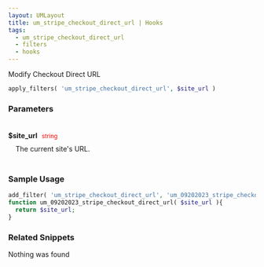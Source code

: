 ```yaml
---
layout: UMLayout
title: um_stripe_checkout_direct_url | Hooks
tags: 
  - um_stripe_checkout_direct_url
  - filters
  - hooks
---
```

Modify Checkout Direct URL
``` php
apply_filters( 'um_stripe_checkout_direct_url', $site_url )
```
<div class='hook-sep'></div>

### Parameters

<div style='padding: 20px 0px 10px;'>
<strong>$site_url</strong> <span style='color:red;font-size:12px;padding: 0px 5px 0px 5px' >string</span>
<div style="margin-left:10px;padding: 10px 5px">The current site's URL.</div>
</div>
<div class='hook-sep'></div>



### Sample Usage

``` php
add_filter( 'um_stripe_checkout_direct_url', 'um_09202023_stripe_checkout_direct_url ', 10, 1 )
function um_09202023_stripe_checkout_direct_url( $site_url ){
  return $site_url;
}
```
<div class='hook-sep'></div>



### Related Snippets

Nothing was found


